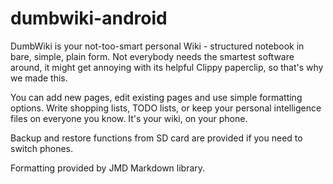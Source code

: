 # dumbwiki-android
DumbWiki is your not-too-smart personal Wiki - structured notebook in bare, simple, plain form. Not everybody needs the smartest software around, it might get annoying with its helpful Clippy paperclip, so that's why we made this.

You can add new pages, edit existing pages and use simple formatting options. Write shopping lists, TODO lists, or keep your personal intelligence files on everyone you know. It's your wiki, on your phone.

Backup and restore functions from SD card are provided if you need to switch phones. 

Formatting provided by JMD Markdown library.
